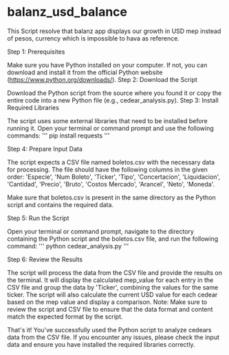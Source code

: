 # balanz_usd_balance
This Script resolve that balanz app displays our growth in USD mep instead of pesos, currency which is impossible to hava as reference.

Step 1: Prerequisites

Make sure you have Python installed on your computer. If not, you can download and install it from the official Python website (https://www.python.org/downloads/).
Step 2: Download the Script

Download the Python script from the source where you found it or copy the entire code into a new Python file (e.g., cedear_analysis.py).
Step 3: Install Required Libraries

The script uses some external libraries that need to be installed before running it. Open your terminal or command prompt and use the following commands:
'''
pip install requests
'''

Step 4: Prepare Input Data

The script expects a CSV file named boletos.csv with the necessary data for processing. The file should have the following columns in the given order: 'Especie', 'Num Boleto', 'Ticker', 'Tipo', 'Concertacion', 'Liquidacion', 'Cantidad', 'Precio', 'Bruto', 'Costos Mercado', 'Arancel', 'Neto', 'Moneda'.

Make sure that boletos.csv is present in the same directory as the Python script and contains the required data.

Step 5: Run the Script

Open your terminal or command prompt, navigate to the directory containing the Python script and the boletos.csv file, and run the following command:
'''
python cedear_analysis.py
'''

Step 6: Review the Results

The script will process the data from the CSV file and provide the results on the terminal. It will display the calculated mep_value for each entry in the CSV file and group the data by 'Ticker', combining the values for the same ticker. The script will also calculate the current USD value for each cedear based on the mep value and display a comparison.
Note: Make sure to review the script and CSV file to ensure that the data format and content match the expected format by the script.

That's it! You've successfully used the Python script to analyze cedears data from the CSV file. If you encounter any issues, please check the input data and ensure you have installed the required libraries correctly.
